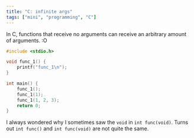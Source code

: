 ```yaml
---
title: "C: infinite args"
tags: ["mini", "programming", "C"]
---
```


In C, functions that receive no arguments can receive an arbitrary amount of arguments. :O

```c
#include <stdio.h>

void func_1() {
    printf("func_1\n");
}

int main() {
    func_1();
    func_1(1);
    func_1(1, 2, 3);
    return 0;
}
```


I always wondered why I sometimes saw the `void` in `int func(void)`. Turns out `int func()` and `int func(void)` are not quite the same.